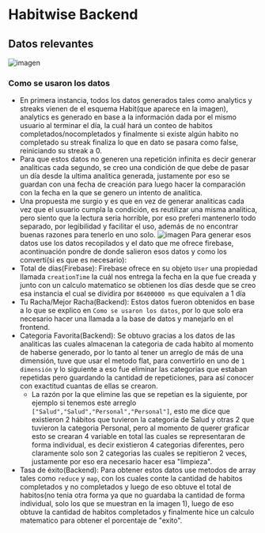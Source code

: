 # Habitwise Backend
## Datos relevantes
![imagen](https://github.com/SbleitZ/habitwise-backend/assets/72667973/d68c2f0a-10de-4aa0-80d8-16d6b15ba6f5)
### Como se usaron los datos
- En primera instancia, todos los datos generados tales como analytics y streaks vienen de el esquema Habit(que aparece en la imagen), analytics es generado en base a la información dada por el mismo usuario al terminar el día, la cuál hará un conteo de habitos completados/nocompletados y finalmente si existe algún habito no completado su streak finaliza lo que en dato se pasara como false, reiniciando su streak a 0.
- Para que estos datos no generen una repetición infinita es decir generar analiticas cada segundo, se creo una condición de que debe de pasar un día desde la ultima analitica generada, justamente por eso se guardan con una fecha de creación para luego hacer la comparación con la fecha en la que se genero un intento de analitica.
- Una propuesta me surgio y es que en vez de generar analiticas cada vez que el usuario cumpla la condición, es reutilizar una misma analitica, pero siento que la lectura seria horrible, por eso preferi mantenerlo todo separado, por legibilidad y facilitar el uso, además de no encontrar buenas razones para tenerlo en uno solo.
![imagen](https://github.com/SbleitZ/habitwise-backend/assets/72667973/19b50dd9-6077-4040-a937-28c670a5b3b9)
Para generar esos datos use los datos recopilados y el dato que me ofrece firebase, acontinuación pondre de donde salieron esos datos y como los converti(si es que es necesario):
- Total de días(Firebase): Firebase ofrece en su objeto `User` una propiedad llamada `creationTime` la cuál nos entrega la fecha en la que fue creada y junto con un calculo matematico se obtienen los días desde que se creo esa instancia el cual se dividira por `86400000 ms` que equivalen a 1 día
- Tu Racha/Mejor Racha(Backend): Estos datos fueron obtenidos en base a lo que se explico en `Como se usaron los datos`, por lo que solo era necesario hacer una llamada a la base de datos y manejarlo en el frontend.
- Categoria Favorita(Backend): Se obtuvo gracias a los datos de las analiticas las cuales almacenan la categoria de cada habito al momento de haberse generado, por lo tanto al tener un arreglo de más de una dimensión, tuve que usar el metodo flat, para convertirlo en uno de `1 dimensión` y lo siguiente a eso fue eliminar las categorias que estaban repetidas pero guardando la cantidad de repeticiones, para así conocer con exactitud cuantas de ellas se crearon.
  - La razón por la que elimine las que se repetian es la siguiente, por ejemplo si tenemos este arreglo `["Salud","Salud","Personal","Personal"]`, esto me dice que existieron 2 hábitos que tuvieron la categoria de Salud y otras 2 que tuvieron la categoria Personal, pero al momento de querer graficar esto se crearan 4 variable en total las cuales se representaran de forma individual, es decir existieron 4 categorias diferentes, pero claramente solo son 2 categorias las cuales se repitieron 2 veces, justamente por eso era necesario hacer esa "limpieza".
- Tasa de éxito(Backend): Para obtener estos datos use metodos de array tales como `reduce` y `map`, con los cuales conte la cantidad de habitos completados y no completados y luego de eso obtuve el total de habitos(no tenia otra forma ya que no guardaba la cantidad de forma individual, solo los que se muestran en la imagen 1), luego de eso obtuve la cantidad de habitos completados y finalmente hice un calculo matematico para obtener el porcentaje de "exito".